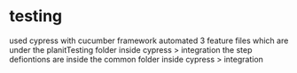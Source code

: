 # testing

used cypress with cucumber framework
automated 3 feature files which are under the planitTesting folder inside cypress > integration
the step defiontions are inside the common folder inside cypress > integration
